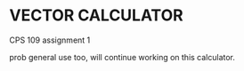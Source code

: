﻿# VECTOR CALCULATOR

CPS 109 assignment 1

prob general use too, will continue working on this calculator.
